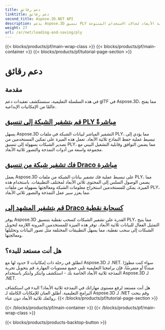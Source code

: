 ```yaml
---
title: دعم رقائق
linktitle: دعم رقائق
second_title: Aspose.3D.NET API
description: يدعم Aspose.3D تنسيق PLY بسلاسة، مما يسهل الاستيراد والتصدير السلس للنماذج ثلاثية الأبعاد لحالات الاستخدام المتنوعة.
weight: 27
url: /ar/net/loading-and-saving/ply
---
```


{{< blocks/products/pf/main-wrap-class >}}
{{< blocks/products/pf/main-container >}}
{{< blocks/products/pf/tutorial-page-section >}}

# دعم رقائق

## مقدمة

في هذه السلسلة التعليمية، سنستكشف تعقيدات دعم glTF في Aspose.3D، مما يفتح عالمًا من الإمكانيات الإبداعية.

## [قم بتشفير الشبكة إلى تنسيق PLY مباشرةً](encode-mesh)

يسهل Aspose.3D التشفير المباشر لبيانات الشبكة في ملفات PLY، مما يؤدي إلى تبسيط عملية حفظ النماذج ثلاثية الأبعاد. تعمل هذه الميزة على تمكين المستخدمين من تصدير الشبكات بسهولة إلى تنسيق PLY، مما يضمن التوافق وقابلية التشغيل البيني مع مجموعة واسعة من أدوات النمذجة والتصور ثلاثية الأبعاد.


## [فك تشفير شبكة من تنسيق Draco مباشرة](decode-mesh)

يعمل Aspose.3D على تبسيط عملية فك تشفير بيانات الشبكة من ملفات PLY، مما يضمن الوصول السلس إلى المحتوى ثلاثي الأبعاد لمختلف التطبيقات. باستخدام هذه الميزة، يمكن للمستخدمين استخراج معلومات الشبكة ومعالجتها بسهولة من ملفات PLY، مما يعزز سير عمل النمذجة والتصور ثلاثي الأبعاد.

## [قم بتشفير المشهد إلى Draco كسحابة نقطية](export-to-ply-point-cloud)

يوفر Aspose.3D القدرة على تشفير الشبكات كسحب نقطية بتنسيق PLY، مما يتيح التمثيل الفعال للبيانات ثلاثية الأبعاد. توفر هذه الميزة للمستخدمين المرونة اللازمة لتحويل الشبكات إلى سحب نقطية، مما يسهل التطبيقات المختلفة مثل تصور البيانات وتحليلها ومعالجتها.


## هل أنت مستعد للبدء؟

انطلق في رحلة ذات إمكانيات لا حدود لها مع Aspose.3D لـ .NET. سواء كنت مطورًا مبتدئًا أو متمرسًا، فإن برامجنا التعليمية تلبي جميع مستويات المهارة. قم بتحويل تجربة النمذجة ثلاثية الأبعاد الخاصة بك - استكشف وابتكر وابتكر باستخدام Aspose.3D لـ .NET.

هل أنت مستعد لرفع مستوى مهاراتك في النمذجة ثلاثية الأبعاد؟ البدء في استكشاف البرامج التعليمية. أطلق العنان للإمكانات الكاملة لـ Aspose.3D لـ .NET وقم بنحت روائعك ثلاثية الأبعاد دون عناء.
{{< /blocks/products/pf/tutorial-page-section >}}

{{< /blocks/products/pf/main-container >}}
{{< /blocks/products/pf/main-wrap-class >}}

{{< blocks/products/products-backtop-button >}}
